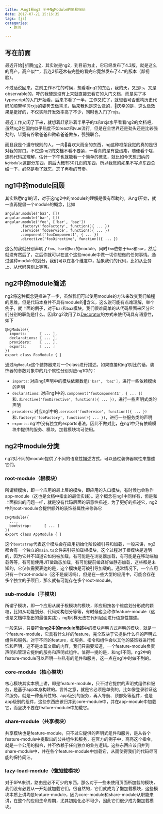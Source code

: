 ```yaml
---
title: 从ng1看ng2 关于NgModule的简易归纳
date: 2017-07-21 15:16:35
tags: [js]
categories: 
  - 原创

---
```

## 写在前面
最近开始折腾[ng2](https://angular.io/)，其实说是ng2，到目前为止，它已经发布了4.3版，就是这么的高产，高产似**，我连2都还木有完整的看完它竟然发布了4.*的版本（鄙视脸）。

不过话说回来，之前工作不忙的时候，想看看ng2的东西，我的天，又是ts，又是observable的，吓的我硬是没有上来就直接去看它的入门文档，而是买了本typescript的入门开始看，后来书看了一半，工作又忙了，就想着可否重构历史代码加顺带学习rxjs的姿势去做需求，后来我也是这么做的，庆幸的是，这么做效果是挺好的，不仅实际开发效率高了不少，同时也入门了rxjs。

最近工作又闲了下来，就想着赶紧带着半吊子的ts和rxjs水平看看ng2的文档吧，虽然ng2在国内似乎热度不如react和vue流行，但是在全世界还是劲头还是比较强劲的，毕竟有谷歌爸爸和微软爸爸做东，强强联合。

而且我是个遵守规则的人，一向喜欢大而全的东西，ng这种框架我觉的真的是很对我的胃口。不过这ng2的文档不看不要紧，一看真的是有些蛋疼，随便看个啥，连码代码加理解，估计一下午也就能看一个简单的概念，就比如今天想归纳的``NgModule``这部分东西，前后大概有30几页的东西，所以我觉的如果不写点东西总结一下，必然是看了就忘，忘了再看的节奏。

## ng1中的module回顾
其实熟悉ng1的话，对于这ng2中的module的理解是很有帮助的。从ng1开始，就一直再提倡一个module的概念，比如
```
angular.module('baz', [])
angular.module('bar', [])
angular.module('foo', ['bar', 'baz'])
       .factory('fooFactory', function(){ ... })
       .service('fooService', function(){ ... })
       .component('fooComponent1', { ... })
       .directive('fooDirective', function(){ ... })
```
这么的我就分别声明了``foo``、``bar``和``baz``的module，同时``foo``依赖于``baz``和``bar``，然后就没有然后了，之后你就可以在这个这些module中做一切你想做的任何事情。通过这种module的划分，我们可以在各个维度中，抽象我们的代码，比如从业务上、从代码类别上等等。

## ng2中的module简述
ng2将这种概念更推进了一步，虽然我们可以使用module的方法来改变我们编程的思维，但是代码本身并不具有module的含义，这么说可能有点难理解，举个例子，就上面的例子，对于``bar``和``baz``模块，我们很难简单的从代码层面来区分它们分别的职能是什么。因此ng2改用了以[Decorator](https://medium.com/google-developers/exploring-es7-decorators-76ecb65fb841#.x5c2ndtx0)的方式来使代码具有语意性，如下
```
@NgModule({
  imports:      [ ... ],
  declarations: [ ... ],
  providers:    [ ... ],
  exports:      [ ... ]
})
export class FooModule { }
```
通过``NgModule``这个装饰器来对一个class进行描述。如果直接和ng1对比的话，装饰器的参数对象中的几个属性分别对应ng1中的：
* ``imports``: 对应ng1声明中的模块依赖数组``['bar', 'baz']``，进行一些依赖模块的声明
* ``declarations``: 对应ng1中的``.component('fooComponent1', { ... })``和``.directive('fooDirective', function(){ ... })``，进行一些声明式类的声明
* ``providers``: 对应ng1中的``.service('fooService', function(){ ... })``和``.factory('fooFactory', function(){ ... })``，进行一些服务类的声明
* ``exports``: ng1中没有独立的exports语法，因此不做对比，在ng1中只有依赖模块中提供的服务、模块，加载模块均可使用。

## ng2中module分类
ng2对不同的module提供了不同的语意性描述方式，可以通过装饰器属性来描述它们。

### root-module（根模块）
所谓根模块，即一个应用的最上层的模块，即应用的入口模块，有时候也会称作app-module（这也是文档中指出的最佳实践）。这个概念在ng1中同样有，但是和上面指出的问题一样，就是没有代码层面的语意性描述，为了更好的描述它，ng2中的root-module会提供额外的装饰器属性来修饰它
```
@NgModule({
  ...,
  bootstrap:      [ ... ]
})
export class AppModule { }
```
这个``bootstrap``代表这个模块会在应用初始化阶段被引导和加载，一般来讲，ng2都会有一个独立的``main.ts``文件来引导加载根模块，这个过程对于根模块是透明的，因为它并不知道它如何被加载，有可能是在浏览器加载，有可能是在移动端加载等等，有可能使用JIT做动态加载，有可能提前编译好做静态加载，这些都是未知的，它仅仅需要表达的是，这个模块是可被引导加载的。通常情况下，一个应用只有一个root-module（这不是废话吗），但是在一些大型的应用中，可能会存在多个独立的子项目，那么就有可能存在多个root-module。

### sub-module（子模块）
所谓子模块，即一个应用从属于根模块的模块，即应用按各个维度划分形成的颗粒，比如从功能划分、代码架构划分等等，有时候也会称作feature-module（这也是文档中指出的最佳实践），ng1同样无法在代码层面进行语意性描述。

一般来讲，只要符合**ng2中的module简述**中的模块声明方式声明的模块，就是一个feature-module，它具有什么样的feature，完全取决于它提供什么样的声明式组件和服务。对于不同的feature，如服务、指令和组件会以其他的装饰器进行修饰和声明，这不是本篇文章的内容，我们只需要知道，一个feature-module负责声明和管理它提供的服务和声明式组件。值得一提的是，和ng1不同，ng2中的feature-module可以声明一些私有的组件和服务，这一点在ng1中时做不到的。

### core-module（核心模块）
核心模块其实本质上讲，即是feature-module，只不过它提供的声明式组件和服务，是基于app本身构建的。言外之意，就是它必须是单例的，比如像登录验证这种服务，就是一种全局性的、app级别的服务，再入导航、顶部条等组件，也是app级别的组件，这些东西应该归并到core-module中，并在app-module中加载它，而坚决不要在feature-module中加载它。

### share-module（共享模块）
共享模块也是feature-module，只不过它提供的声明式组件和服务，是从各个feature-module中提取出的公共组件和服务，在官方的例子中，高亮这个指令，就是一个公用的指令，并不依赖于任何独立的业务逻辑。这些东西应该归并到share-module中，并在各个feature-module中加载它，从而使得我们的代码尽可能的保持简洁。

### lazy-load-module（懒加载模块）
对于SPA来讲，路由是必不可少的东西。那么对于一些未使用页面所加载的模块，我们没有必要从一开始就加载它们，很自然的，它们就成为了懒加载模块，这些模块本质上讲均是feature-module，因为core-module和share-module从职能来讲，在整个的应用生命周期，尤其初始化必不可少，因此它们很少成为懒加载模块。
